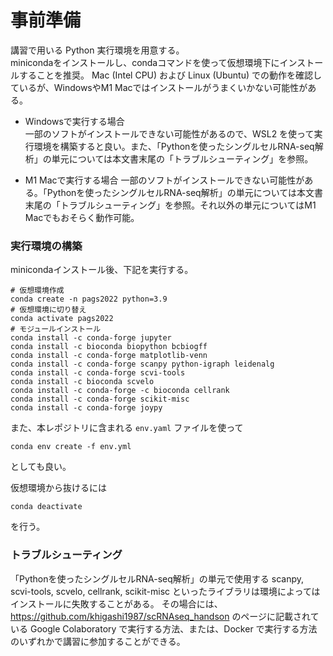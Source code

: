 # 事前準備

講習で用いる Python 実行環境を用意する。  
minicondaをインストールし、condaコマンドを使って仮想環境下にインストールすることを推奨。
Mac (Intel CPU) および Linux (Ubuntu) での動作を確認しているが、WindowsやM1 Macではインストールがうまくいかない可能性がある。

- Windowsで実行する場合  
一部のソフトがインストールできない可能性があるので、WSL2 を使って実行環境を構築すると良い。また、「Pythonを使ったシングルセルRNA-seq解析」の単元については本文書末尾の「トラブルシューティング」を参照。

- M1 Macで実行する場合
一部のソフトがインストールできない可能性がある。「Pythonを使ったシングルセルRNA-seq解析」の単元については本文書末尾の「トラブルシューティング」を参照。それ以外の単元についてはM1 Macでもおそらく動作可能。


### 実行環境の構築

minicondaインストール後、下記を実行する。
```
# 仮想環境作成
conda create -n pags2022 python=3.9
# 仮想環境に切り替え
conda activate pags2022
# モジュールインストール
conda install -c conda-forge jupyter
conda install -c bioconda biopython bcbiogff
conda install -c conda-forge matplotlib-venn
conda install -c conda-forge scanpy python-igraph leidenalg
conda install -c conda-forge scvi-tools
conda install -c bioconda scvelo
conda install -c conda-forge -c bioconda cellrank
conda install -c conda-forge scikit-misc
conda install -c conda-forge joypy
```

また、本レポジトリに含まれる `env.yaml` ファイルを使って
```
conda env create -f env.yml
```
としても良い。

仮想環境から抜けるには
```
conda deactivate
```
を行う。

### トラブルシューティング

「Pythonを使ったシングルセルRNA-seq解析」の単元で使用する scanpy, scvi-tools, scvelo, cellrank, scikit-misc といったライブラリは環境によってはインストールに失敗することがある。
その場合には、https://github.com/khigashi1987/scRNAseq_handson のページに記載されている Google Colaboratory で実行する方法、または、Docker で実行する方法のいずれかで講習に参加することができる。
